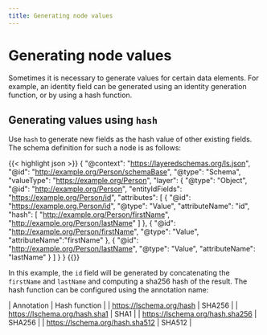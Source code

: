 ```yaml
---
title: Generating node values
---
```


# Generating node values 

Sometimes it is necessary to generate values for certain data
elements. For example, an identity field can be generated using an
identity generation function, or by using a hash function.

## Generating values using `hash`

Use `hash` to generate new fields as the hash value of other existing
fields. The schema definition for such a node is as follows:

{{< highlight json >}}
{
    "@context": "https://layeredschemas.org/ls.json",
    "@id": "http://example.org/Person/schemaBase",
    "@type": "Schema",
    "valueType": "https://example.org/Person",
    "layer": {
        "@type": "Object",
        "@id": "http://example.org/Person",
        "entityIdFields": "https://example.org/Person/id",
        "attributes": [
            {
                "@id": "https://example.org.Person/id",
                "@type": "Value",
                "attributeName": "id",
                "hash": [ "http://example.org/Person/firstName",
                          "http://example.org/Person/lastName" ]
            },
            {
                "@id": "http://example.org/Person/firstName",
                "@type": "Value",
                "attributeName":"firstName"
            },
            {
                "@id": "http://example.org/Person/lastName",
                "@type": "Value",
                "attributeName": "lastName"
            }
        ]
    }
}
{{</highlight>}}

In this example, the `id` field will be generated by concatenating the
`firstName` and `lastName` and computing a sha256 hash of the
result. The hash function can be configured using the annotation name:

| Annotation | Hash function |
| https://lschema.org/hash | SHA256 |
| https://lschema.org/hash.sha1 | SHA1 |
| https://lschema.org/hash.sha256 | SHA256 |
| https://lschema.org/hash.sha512 | SHA512 |

